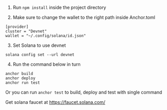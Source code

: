 
1. Run `npm install` inside the project directory

2. Make sure to change the wallet to the right path inside Anchor.toml

```
[provider]
cluster = "Devnet"
wallet = "~/.config/solana/id.json"
```

3. Set Solana to use devnet

```
solana config set --url devnet
```

4. Run the command below in turn

```
anchor build
anchor deploy
anchor run test
```

Or you can run `anchor test` to build, deploy and test with single command

Get solana faucet at https://faucet.solana.com/
